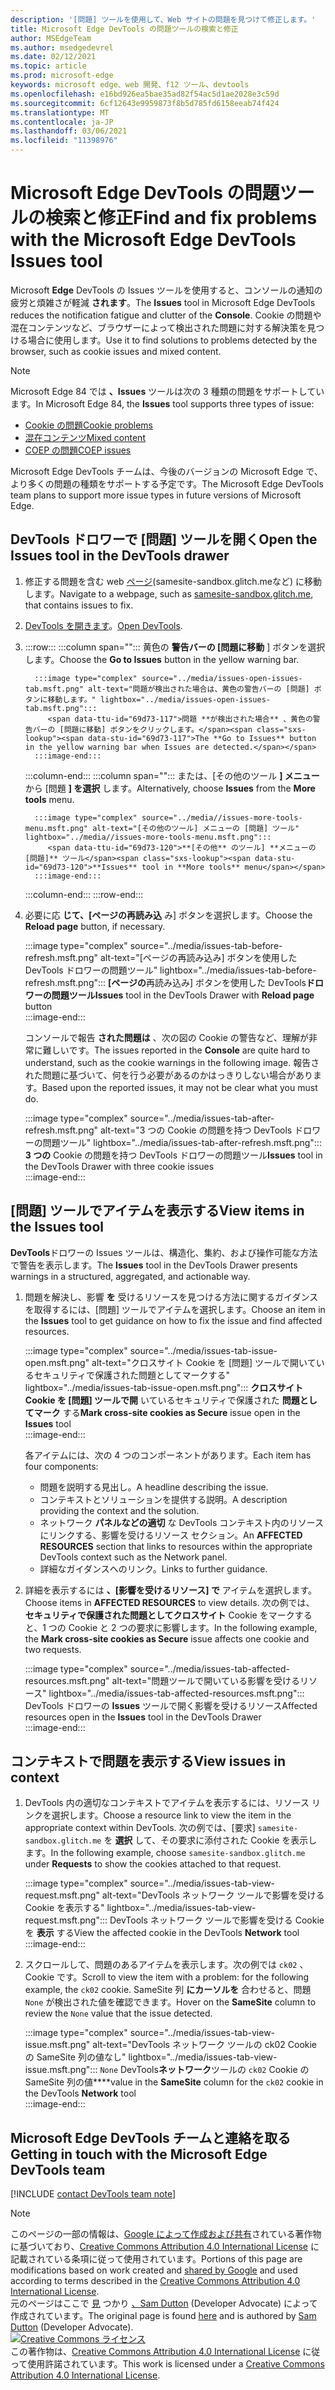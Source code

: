 ```yaml
---
description: '[問題] ツールを使用して、Web サイトの問題を見つけて修正します。'
title: Microsoft Edge DevTools の問題ツールの検索と修正
author: MSEdgeTeam
ms.author: msedgedevrel
ms.date: 02/12/2021
ms.topic: article
ms.prod: microsoft-edge
keywords: microsoft edge、web 開発、f12 ツール、devtools
ms.openlocfilehash: e16bd926ea5bae35ad82f54ac5d1ae2028e3c59d
ms.sourcegitcommit: 6cf12643e9959873f8b5d785fd6158eeab74f424
ms.translationtype: MT
ms.contentlocale: ja-JP
ms.lasthandoff: 03/06/2021
ms.locfileid: "11398976"
---
```

<!-- Copyright Sam Dutton 

   Licensed under the Apache License, Version 2.0 (the "License");
   you may not use this file except in compliance with the License.
   You may obtain a copy of the License at

       https://www.apache.org/licenses/LICENSE-2.0

   Unless required by applicable law or agreed to in writing, software
   distributed under the License is distributed on an "AS IS" BASIS,
   WITHOUT WARRANTIES OR CONDITIONS OF ANY KIND, either express or implied.
   See the License for the specific language governing permissions and
   limitations under the License.  -->  

# <a name="find-and-fix-problems-with-the-microsoft-edge-devtools-issues-tool"></a><span data-ttu-id="69d73-104">Microsoft Edge DevTools の問題ツールの検索と修正</span><span class="sxs-lookup"><span data-stu-id="69d73-104">Find and fix problems with the Microsoft Edge DevTools Issues tool</span></span>  

<span data-ttu-id="69d73-105">Microsoft **Edge** DevTools の Issues ツールを使用すると、コンソールの通知の疲労と煩雑さが軽減 **されます**。</span><span class="sxs-lookup"><span data-stu-id="69d73-105">The **Issues** tool in Microsoft Edge DevTools reduces the notification fatigue and clutter of the **Console**.</span></span>  <span data-ttu-id="69d73-106">Cookie の問題や混在コンテンツなど、ブラウザーによって検出された問題に対する解決策を見つける場合に使用します。</span><span class="sxs-lookup"><span data-stu-id="69d73-106">Use it to find solutions to problems detected by the browser, such as cookie issues and mixed content.</span></span>  

> [!NOTE]
> <span data-ttu-id="69d73-107">Microsoft Edge 84 では **、Issues** ツールは次の 3 種類の問題をサポートしています。</span><span class="sxs-lookup"><span data-stu-id="69d73-107">In Microsoft Edge 84, the **Issues** tool supports three types of issue:</span></span>  
> *   [<span data-ttu-id="69d73-108">Cookie の問題</span><span class="sxs-lookup"><span data-stu-id="69d73-108">Cookie problems</span></span>][MDNSameSiteCookies]  
> *   [<span data-ttu-id="69d73-109">混在コンテンツ</span><span class="sxs-lookup"><span data-stu-id="69d73-109">Mixed content</span></span>][MDNMixedContent]  
> *   [<span data-ttu-id="69d73-110">COEP の問題</span><span class="sxs-lookup"><span data-stu-id="69d73-110">COEP issues</span></span>][W3CCOEPSpec]
> 
> <span data-ttu-id="69d73-111">Microsoft Edge DevTools チームは、今後のバージョンの Microsoft Edge で、より多くの問題の種類をサポートする予定です。</span><span class="sxs-lookup"><span data-stu-id="69d73-111">The Microsoft Edge DevTools team plans to support more issue types in future versions of Microsoft Edge.</span></span>  

## <a name="open-the-issues-tool-in-the-devtools-drawer"></a><span data-ttu-id="69d73-112">DevTools ドロワーで [問題] ツールを開く</span><span class="sxs-lookup"><span data-stu-id="69d73-112">Open the Issues tool in the DevTools drawer</span></span>  

1.  <span data-ttu-id="69d73-113">修正する問題を含む web [ページ][GlitchSamesiteSandbox](samesite-sandbox.glitch.meなど) に移動します。</span><span class="sxs-lookup"><span data-stu-id="69d73-113">Navigate to a webpage, such as [samesite-sandbox.glitch.me][GlitchSamesiteSandbox], that contains issues to fix.</span></span>  
1.  <span data-ttu-id="69d73-114">[DevTools を開きます][DevtoolsOpen]。</span><span class="sxs-lookup"><span data-stu-id="69d73-114">[Open DevTools][DevtoolsOpen].</span></span>  
1.  :::row:::
       :::column span="":::
          <span data-ttu-id="69d73-115">黄色の **警告バーの [問題に移動** ] ボタンを選択します。</span><span class="sxs-lookup"><span data-stu-id="69d73-115">Choose the **Go to Issues** button in the yellow warning bar.</span></span>  
          
          :::image type="complex" source="../media/issues-open-issues-tab.msft.png" alt-text="問題が検出された場合は、黄色の警告バーの [問題] ボタンに移動します。" lightbox="../media/issues-open-issues-tab.msft.png":::
             <span data-ttu-id="69d73-117">問題 **が検出された場合** 、黄色の警告バーの [問題に移動] ボタンをクリックします。</span><span class="sxs-lookup"><span data-stu-id="69d73-117">The **Go to Issues** button in the yellow warning bar when Issues are detected.</span></span>  
          :::image-end:::  
       :::column-end:::
       :::column span="":::
          <span data-ttu-id="69d73-118">または、[その他のツール **] メニュー** から [問題 **] を選択** します。</span><span class="sxs-lookup"><span data-stu-id="69d73-118">Alternatively, choose **Issues** from the **More tools** menu.</span></span>  
          
          :::image type="complex" source="../media//issues-more-tools-menu.msft.png" alt-text="[その他のツール] メニューの [問題] ツール" lightbox="../media//issues-more-tools-menu.msft.png":::
             <span data-ttu-id="69d73-120">**[その他** のツール] **メニューの [問題]** ツール</span><span class="sxs-lookup"><span data-stu-id="69d73-120">**Issues** tool in **More tools** menu</span></span>  
          :::image-end:::  
       :::column-end:::
    :::row-end:::
    
1.  <span data-ttu-id="69d73-121">必要に応 **じて、[ページの再読み込** み] ボタンを選択します。</span><span class="sxs-lookup"><span data-stu-id="69d73-121">Choose the **Reload page** button, if necessary.</span></span>  
    
    :::image type="complex" source="../media/issues-tab-before-refresh.msft.png" alt-text="[ページの再読み込み] ボタンを使用した DevTools ドロワーの問題ツール" lightbox="../media/issues-tab-before-refresh.msft.png":::
       <span data-ttu-id="69d73-123">**[ページの**再読み込み] ボタンを使用した DevTools**ドロワーの問題ツール**</span><span class="sxs-lookup"><span data-stu-id="69d73-123">**Issues** tool in the DevTools Drawer with **Reload page** button</span></span>  
    :::image-end:::  

    <span data-ttu-id="69d73-124">コンソールで報告 **された問題は** 、次の図の Cookie の警告など、理解が非常に難しいです。</span><span class="sxs-lookup"><span data-stu-id="69d73-124">The issues reported in the **Console** are quite hard to understand, such as the cookie warnings in the following image.</span></span>  <span data-ttu-id="69d73-125">報告された問題に基づいて、何を行う必要があるのかはっきりしない場合があります。</span><span class="sxs-lookup"><span data-stu-id="69d73-125">Based upon the reported issues, it may not be clear what you must do.</span></span>  
    
    :::image type="complex" source="../media/issues-tab-after-refresh.msft.png" alt-text="3 つの Cookie の問題を持つ DevTools ドロワーの問題ツール" lightbox="../media/issues-tab-after-refresh.msft.png":::
       <span data-ttu-id="69d73-127">**3 つの** Cookie の問題を持つ DevTools ドロワーの問題ツール</span><span class="sxs-lookup"><span data-stu-id="69d73-127">**Issues** tool in the DevTools Drawer with three cookie issues</span></span>  
    :::image-end:::  
    
## <a name="view-items-in-the-issues-tool"></a><span data-ttu-id="69d73-128">[問題] ツールでアイテムを表示する</span><span class="sxs-lookup"><span data-stu-id="69d73-128">View items in the Issues tool</span></span>  

<span data-ttu-id="69d73-129">**DevTools**ドロワーの Issues ツールは、構造化、集約、および操作可能な方法で警告を表示します。</span><span class="sxs-lookup"><span data-stu-id="69d73-129">The **Issues** tool in the DevTools Drawer presents warnings in a structured, aggregated, and actionable way.</span></span>  

1.  <span data-ttu-id="69d73-130">問題を解決し、影響 **を** 受けるリソースを見つける方法に関するガイダンスを取得するには、[問題] ツールでアイテムを選択します。</span><span class="sxs-lookup"><span data-stu-id="69d73-130">Choose an item in the **Issues** tool to get guidance on how to fix the issue and find affected resources.</span></span>  
    
    :::image type="complex" source="../media/issues-tab-issue-open.msft.png" alt-text="クロスサイト Cookie を [問題] ツールで開いているセキュリティで保護された問題としてマークする" lightbox="../media/issues-tab-issue-open.msft.png":::
       <span data-ttu-id="69d73-132">**クロスサイト Cookie を [問題] ツールで開** いているセキュリティで保護された **問題としてマーク** する</span><span class="sxs-lookup"><span data-stu-id="69d73-132">**Mark cross-site cookies as Secure** issue open in the **Issues** tool</span></span>  
    :::image-end:::  
    
    <span data-ttu-id="69d73-133">各アイテムには、次の 4 つのコンポーネントがあります。</span><span class="sxs-lookup"><span data-stu-id="69d73-133">Each item has four components:</span></span>  
    
    *   <span data-ttu-id="69d73-134">問題を説明する見出し。</span><span class="sxs-lookup"><span data-stu-id="69d73-134">A headline describing the issue.</span></span>  
    *   <span data-ttu-id="69d73-135">コンテキストとソリューションを提供する説明。</span><span class="sxs-lookup"><span data-stu-id="69d73-135">A description providing the context and the solution.</span></span>  
    *   <span data-ttu-id="69d73-136">ネットワーク **パネルなどの適切** な DevTools コンテキスト内のリソースにリンクする、影響を受けるリソース セクション。</span><span class="sxs-lookup"><span data-stu-id="69d73-136">An **AFFECTED RESOURCES** section that links to resources within the appropriate DevTools context such as the Network panel.</span></span>  
    *   <span data-ttu-id="69d73-137">詳細なガイダンスへのリンク。</span><span class="sxs-lookup"><span data-stu-id="69d73-137">Links to further guidance.</span></span>  
    
1.  <span data-ttu-id="69d73-138">詳細を表示するには **、[影響を受けるリソース] で** アイテムを選択します。</span><span class="sxs-lookup"><span data-stu-id="69d73-138">Choose items in **AFFECTED RESOURCES** to view details.</span></span>  <span data-ttu-id="69d73-139">次の例では、 **セキュリティで保護された問題としてクロスサイト** Cookie をマークすると、1 つの Cookie と 2 つの要求に影響します。</span><span class="sxs-lookup"><span data-stu-id="69d73-139">In the following example, the **Mark cross-site cookies as Secure** issue affects one cookie and two requests.</span></span>  
    
    :::image type="complex" source="../media/issues-tab-affected-resources.msft.png" alt-text="問題ツールで開いている影響を受けるリソース" lightbox="../media/issues-tab-affected-resources.msft.png":::
       <span data-ttu-id="69d73-141">DevTools ドロワーの **Issues** ツールで開く影響を受けるリソース</span><span class="sxs-lookup"><span data-stu-id="69d73-141">Affected resources open in the **Issues** tool in the DevTools Drawer</span></span>  
    :::image-end:::  
    
## <a name="view-issues-in-context"></a><span data-ttu-id="69d73-142">コンテキストで問題を表示する</span><span class="sxs-lookup"><span data-stu-id="69d73-142">View issues in context</span></span>  

1.  <span data-ttu-id="69d73-143">DevTools 内の適切なコンテキストでアイテムを表示するには、リソース リンクを選択します。</span><span class="sxs-lookup"><span data-stu-id="69d73-143">Choose a resource link to view the item in the appropriate context within DevTools.</span></span>  <span data-ttu-id="69d73-144">次の例では、[要求] `samesite-sandbox.glitch.me` を **選択** して、その要求に添付された Cookie を表示します。</span><span class="sxs-lookup"><span data-stu-id="69d73-144">In the following example, choose `samesite-sandbox.glitch.me` under **Requests** to show the cookies attached to that request.</span></span>  
    
    :::image type="complex" source="../media/issues-tab-view-request.msft.png" alt-text="DevTools ネットワーク ツールで影響を受ける Cookie を表示する" lightbox="../media/issues-tab-view-request.msft.png":::
       <span data-ttu-id="69d73-146">DevTools ネットワーク ツールで影響を受ける Cookie を **表示** する</span><span class="sxs-lookup"><span data-stu-id="69d73-146">View the affected cookie in the DevTools **Network** tool</span></span>  
    :::image-end:::  

1.  <span data-ttu-id="69d73-147">スクロールして、問題のあるアイテムを表示します。次の例では `ck02` 、Cookie です。</span><span class="sxs-lookup"><span data-stu-id="69d73-147">Scroll to view the item with a problem:  for the following example, the `ck02` cookie.</span></span>  <span data-ttu-id="69d73-148">SameSite 列 **にカーソルを** 合わせると、問題 `None` が検出された値を確認できます。</span><span class="sxs-lookup"><span data-stu-id="69d73-148">Hover on the **SameSite** column to review the `None` value that the issue detected.</span></span>  
    
    :::image type="complex" source="../media/issues-tab-view-issue.msft.png" alt-text="DevTools ネットワーク ツールの ck02 Cookie の SameSite 列の値なし" lightbox="../media/issues-tab-view-issue.msft.png":::
       `None` <span data-ttu-id="69d73-150">DevTools**ネットワーク**ツールの `ck02` Cookie の SameSite 列の値\*\*\*\*</span><span class="sxs-lookup"><span data-stu-id="69d73-150">value in the **SameSite** column for the `ck02` cookie in the DevTools **Network** tool</span></span>  
    :::image-end:::  

## <a name="getting-in-touch-with-the-microsoft-edge-devtools-team"></a><span data-ttu-id="69d73-151">Microsoft Edge DevTools チームと連絡を取る</span><span class="sxs-lookup"><span data-stu-id="69d73-151">Getting in touch with the Microsoft Edge DevTools team</span></span>  

[!INCLUDE [contact DevTools team note](../includes/contact-devtools-team-note.md)]  

<!-- links -->  

[DevtoolsOpen]: ../open/index.md "Microsoft Edge DevTools を開く | Microsoft Docs"  

[GlitchSamesiteSandbox]: https://samesite-sandbox.glitch.me "SameSite Cookie のテスト|Glitch"  

[MDNSameSiteCookies]: https://developer.mozilla.org/docs/Web/HTTP/Headers/Set-Cookie/SameSite "SameSite cookie |MDN"  
[MDNMixedContent]: https://developer.mozilla.org/docs/Web/Security/Mixed_content "混在コンテンツ |MDN"  

[W3CCOEPSpec]: https://wicg.github.io/cross-origin-embedder-policy "クロスオリジン エンベダー ポリシー |Web インキュベーター コミュニティ グループ"  

> [!NOTE]
> <span data-ttu-id="69d73-157">このページの一部の情報は、[Google によって作成および共有][GoogleSitePolicies]されている著作物に基づいており、[Creative Commons Attribution 4.0 International License][CCA4IL] に記載されている条項に従って使用されています。</span><span class="sxs-lookup"><span data-stu-id="69d73-157">Portions of this page are modifications based on work created and [shared by Google][GoogleSitePolicies] and used according to terms described in the [Creative Commons Attribution 4.0 International License][CCA4IL].</span></span>  
> <span data-ttu-id="69d73-158">元のページはここで [見](https://developers.google.com/web/tools/chrome-devtools/issues/index) つかり [、Sam Dutton][SamDutton] \(Developer Advocate\) によって作成されています。</span><span class="sxs-lookup"><span data-stu-id="69d73-158">The original page is found [here](https://developers.google.com/web/tools/chrome-devtools/issues/index) and is authored by [Sam Dutton][SamDutton] \(Developer Advocate\).</span></span>  
[![Creative Commons ライセンス][CCby4Image]][CCA4IL]  
<span data-ttu-id="69d73-160">この著作物は、[Creative Commons Attribution 4.0 International License][CCA4IL] に従って使用許諾されています。</span><span class="sxs-lookup"><span data-stu-id="69d73-160">This work is licensed under a [Creative Commons Attribution 4.0 International License][CCA4IL].</span></span>  

[CCA4IL]: https://creativecommons.org/licenses/by/4.0  
[CCby4Image]: https://i.creativecommons.org/l/by/4.0/88x31.png  
[GoogleSitePolicies]: https://developers.google.com/terms/site-policies  
[KayceBasques]: https://developers.google.com/web/resources/contributors/kaycebasques  
[SamDutton]: https://developers.google.com/web/resources/contributors/samdutton  
